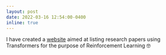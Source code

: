 ```yaml
---
layout: post
date: 2022-03-16 12:54:00-0400
inline: true
---
```


I have created a [website](https://rilwan-adewoyin.github.io/TransformerReinforcementLearning/) aimed at listing research papers using Transformers for the purpose of Reinforcement Learning :nerd_face: 

